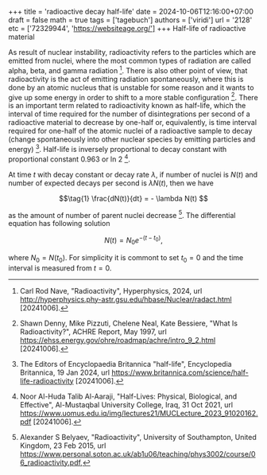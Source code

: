 +++
title = 'radioactive decay half-life'
date = 2024-10-06T12:16:00+07:00
draft = false
math = true
tags = ['tagebuch']
authors = ['viridi']
url = '2128'
etc = ['72329944', 'https://websiteage.org/']
+++
Half-life of radioactive material<!--more-->

As result of nuclear instability, radioactivity refers to the particles which are emitted from nuclei, where the most common types of radiation are called alpha, beta, and gamma radiation [^nave_2024]. There is also other point of view, that radioactivity is the act of emitting radiation spontaneously, where this is done by an atomic nucleus that is unstable for some reason and it wants to give up some energy in order to shift to a more stable configuration [^denny_1997]. There is an important term related to radioactivity known as half-life, which the interval of time required for the number of disintegrations per second of a radioactive material to decrease by one-half or, equivalently, is time interval required for one-half of the atomic nuclei of a radioactive sample to decay (change spontaneously into other nuclear species by emitting particles and energy) [^britannica_2024]. Half-life is inversely proportional to decay constant with proportional constant 0.963 or ln 2 [^huda_2021].

At time $t$ with decay constant or decay rate $\lambda$, if number of nuclei is $N(t)$ and number of expected decays per second is $\lambda N(t)$, then we have 

$$\tag{1}
\frac{dN(t)}{dt} = - \lambda N(t)
$$

as the amount of number of parent nuclei decrease [^belyaev_2015]. The differential equation has following solution

$$\tag{2}
N(t) = N_0 e^{-(t - t_0)},
$$

where $N_0 =  N(t_0)$. For simplicity it is commont to set $t_0 = 0$ and the time interval is measured from $t = 0$.

[^belyaev_2015]: Alexander S Belyaev, "Radioactivity", University of Southampton, United Kingdom, 23 Feb 2015, url https://www.personal.soton.ac.uk/ab1u06/teaching/phys3002/course/06_radioactivity.pdf, 
[^britannica_2024]: The Editors of Encyclopaedia Britannica "half-life", Encyclopedia Britannica, 19 Jan 2024, url https://www.britannica.com/science/half-life-radioactivity [20241006].
[^denny_1997]: Shawn Denny, Mike Pizzuti, Chelene Neal, Kate Bessiere, "What Is Radioactivity?", ACHRE Report, May 1997, url https://ehss.energy.gov/ohre/roadmap/achre/intro_9_2.html [20241006].
[^huda_2021]: Noor Al-Huda Talib Al-Aaraji, "Half-Lives: Physical, Biological, and Effective", Al-Mustaqbal University College, Iraq, 31 Oct 2021, url https://www.uomus.edu.iq/img/lectures21/MUCLecture_2023_91020162.pdf [20241006].
[^nave_2024]: Carl Rod Nave, "Radioactivity", Hyperphysics, 2024, url http://hyperphysics.phy-astr.gsu.edu/hbase/Nuclear/radact.html [20241006].
